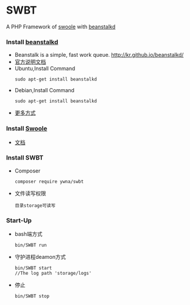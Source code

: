 # SWBT
A PHP Framework of [swoole](https://www.swoole.com/) with [beanstalkd](http://kr.github.io/beanstalkd/)
### Install [beanstalkd](https://github.com/kr/beanstalkd)
* Beanstalk is a simple, fast work queue. http://kr.github.io/beanstalkd/
* [官方说明文档](https://github.com/kr/beanstalkd/blob/master/doc/protocol.zh-CN.md)
* Ubuntu,Install Command
    ```
    sudo apt-get install beanstalkd
    ```
* Debian,Install Command
    ```
    sudo apt-get install beanstalkd
    ```
* [更多方式](http://kr.github.io/beanstalkd/download.html)

### Install [Swoole](http://www.swoole.com)
* [文档](https://wiki.swoole.com/wiki/page/6.html)

### Install SWBT
* Composer
    ```
    composer require ywna/swbt
    ```
* 文件读写权限
    ```
    目录storage可读写
    ```
    
### Start-Up
* bash端方式
    ```
    bin/SWBT run
    ```
* 守护进程deamon方式    
    ```
    bin/SWBT start
    //The log path 'storage/logs'
    ```
* 停止
    ```
    bin/SWBT stop
    ```

